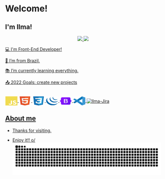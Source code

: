  # Welcome!

 

## I'm Ilma!

<div align="center">
  <a href="https://github.com/ilmanikolau2">
  <img height="180em" src="https://github-readme-stats.vercel.app/api?username=ilmanikolau2&show_icons=true&theme=dracula&include_all_commits=true&count_private=true"/>
  <img height="180em" src="https://github-readme-stats.vercel.app/api/top-langs/?username=ilmanikolau2&layout=compact&langs_count=7&theme=dracula"/>
</div>
 
:computer: I'm Front-End Developer!

:house_with_garden: I’m from Brazil.

:books: I’m currently learning everything.

:outbox_tray: 2022 Goals: create new projects
 
 <div style="display: inline_block"><br>
 <img align="center" alt="Ilma-Js" height="30" width="40" src="https://raw.githubusercontent.com/devicons/devicon/master/icons/javascript/javascript-plain.svg">
 <img align="center" alt="Ilma-HTML" height="30" width="40" src="https://raw.githubusercontent.com/devicons/devicon/master/icons/html5/html5-original.svg">
 <img align="center" alt="Ilma-CSS" height="30" width="40" src="https://raw.githubusercontent.com/devicons/devicon/master/icons/css3/css3-original.svg">
 <img align="center" alt="Ilma-Jquery" height="30" width="40" src="https://raw.githubusercontent.com/devicons/devicon/master/icons/jquery/jquery-original.svg">
 <img align="center" alt="Ilma-Bootstrap" height="30" width="40" src="https://raw.githubusercontent.com/devicons/devicon/master/icons/bootstrap/bootstrap-original.svg">
 <img align="center" alt="Ilma-Vscode" height="30" width="40" src="https://raw.githubusercontent.com/devicons/devicon/master/icons/vscode/vscode-original.svg">
 <img align="center" alt="Ilma-Jira" height="30" width="40" src="https://cdn.jsdelivr.net/gh/devicons/devicon/icons/jira/jira-original.svg" />
 </div>

## About me

 
- Thanks for visiting.

- Enjoy it!! o/
![ Animação de cobra ](https://github.com/ilmanikolau2/ilmanikolau2/blob/output/github-contribution-grid-snake.svg)
